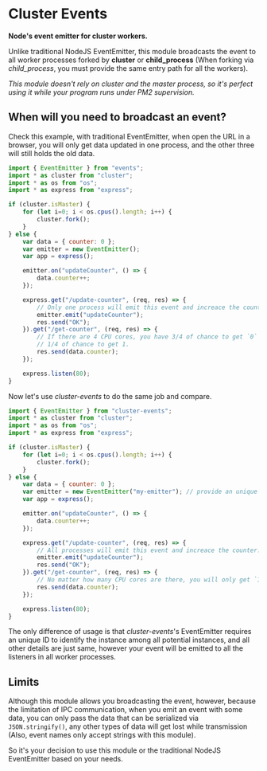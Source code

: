 # Cluster Events

**Node's event emitter for cluster workers.**

Unlike traditional NodeJS EventEmitter, this module broadcasts the event to 
all worker processes forked by **cluster** or **child_process** (When forking 
via *child_process*, you must provide the same entry path for all the workers).

*This module doesn't rely on cluster and the master process, so it's perfect*
*using it while your program runs under PM2 supervision.*

## When will you need to broadcast an event?

Check this example, with traditional EventEmitter, when open the URL in a 
browser, you will only get data updated in one process, and the other three will
still holds the old data.

```javascript
import { EventEmitter } from "events";
import * as cluster from "cluster";
import * as os from "os";
import * as express from "express";

if (cluster.isMaster) {
    for (let i=0; i < os.cpus().length; i++) {
        cluster.fork();
    }
} else {
    var data = { counter: 0 };
    var emitter = new EventEmitter();
    var app = express();

    emitter.on("updateCounter", () => {
        data.counter++;
    });

    express.get("/update-counter", (req, res) => {
        // Only one process will emit this event and increace the counter.
        emitter.emit("updateCounter");
        res.send("OK");
    }).get("/get-counter", (req, res) => {
        // If there are 4 CPU cores, you have 3/4 of chance to get `0` and only
        // 1/4 of chance to get 1.
        res.send(data.counter);
    });

    express.listen(80);
}
```

Now let's use *cluster-events* to do the same job and compare.

```javascript
import { EventEmitter } from "cluster-events";
import * as cluster from "cluster";
import * as os from "os";
import * as express from "express";

if (cluster.isMaster) {
    for (let i=0; i < os.cpus().length; i++) {
        cluster.fork();
    }
} else {
    var data = { counter: 0 };
    var emitter = new EventEmitter("my-emitter"); // provide an unique ID
    var app = express();

    emitter.on("updateCounter", () => {
        data.counter++;
    });

    express.get("/update-counter", (req, res) => {
        // All processes will emit this event and increace the counter.
        emitter.emit("updateCounter");
        res.send("OK");
    }).get("/get-counter", (req, res) => {
        // No matter how many CPU cores are there, you will only get `1`.
        res.send(data.counter);
    });

    express.listen(80);
}
```

The only difference of usage is that *cluster-events*'s EventEmitter requires an
unique ID to identify the instance among all potential instances, and all other 
details are just same, however your event will be emitted to all the listeners 
in all worker processes.

## Limits

Although this module allows you broadcasting the event, however, because the 
limitation of IPC communication, when you emit an event with some data, you can 
only pass the data that can be serialized via `JSON.stringify()`, any other 
types of data will get lost while transmission (Also, event names only 
accept strings with this module).

So it's your decision to use this module or the traditional NodeJS EventEmitter
based on your needs.
